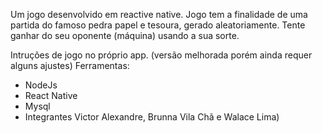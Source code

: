 Um jogo desenvolvido em reactive native. Jogo tem a finalidade de uma partida do famoso pedra papel e tesoura, gerado aleatoriamente. Tente ganhar do seu oponente (máquina) usando a sua sorte.

Intruções de jogo no próprio app.
(versão melhorada porém ainda requer alguns ajustes)
Ferramentas:
  - NodeJs
  - React Native
  - Mysql
  - Integrantes Victor Alexandre, Brunna Vila Chã e Walace Lima)
